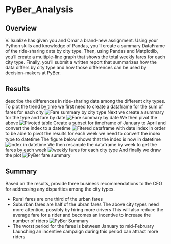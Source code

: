# PyBer_Analysis

## Overview
V. Isualize has given you and Omar a brand-new assignment. Using your Python skills and knowledge of Pandas, you’ll create a summary DataFrame of the ride-sharing data by city type. Then, using Pandas and Matplotlib, you’ll create a multiple-line graph that shows the total weekly fares for each city type. Finally, you’ll submit a written report that summarizes how the data differs by city type and how those differences can be used by decision-makers at PyBer.

## Results
describe the differences in ride-sharing data among the different city types.
To plot the trend by time we first need to create a dataframe for the sum of fares for each city
![Fare summary by city type]('analysis/PyBer_SummaryByCityType')
Next we create a summary for the type and fare by date
![Fare summary by date]('analysis/PyBer_SummaryByDate.png')
We then pivot the above 
![Pivoted table]('analysis/PyBer_SummaryPivoted.png')
Create a subset for timeframe of January to April and convert the index to a datetime
![Fitered dataframe with date index]('analyis/PyBer_SummaryFiltered.png')
In order to be able to pivot the results for each week we need to convert the index type to datetime
The figure below shows that the index is now in datetime
![index in datetime]('analysis/PyBer_SummaryPivoted_info.png')
We then resample the dataframe by week to get the fares by each week
![weekly fares for each city type]('analysis/PyBer_SummaryPivoted_weekly')
And finally we draw the plot
![PyBer fare summary]('analysis/PyBer_fare_summary.png')
## Summary
Based on the results, provide three business recommendations to the CEO for addressing any disparities among the city types.
* Rural fares are one third of the urban fares
* Suburban fares are half of the ubran fares
The above city types need more attention, possibly by hiring more drivers
This will also reduce the average fare for a rider and becomes an incentive to increase the number of riders
![PyBer Summary]('analysis/PyBer_Summary.png')
* The worst period for the fares is between January to mid-February
Launching an incentive campaign during this period can attract more riders

